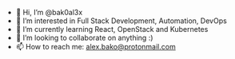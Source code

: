 - 👋 Hi, I’m @bak0al3x
- 👀 I’m interested in Full Stack Development, Automation, DevOps
- 🌱 I’m currently learning React, OpenStack and Kubernetes
- 💞️ I’m looking to collaborate on anything :)
- 📫 How to reach me: alex.bako@protonmail.com

<!---
bak0al3x/bak0al3x is a ✨ special ✨ repository because its `README.md` (this file) appears on your GitHub profile.
You can click the Preview link to take a look at your changes.
--->
